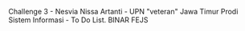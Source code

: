 Challenge 3 - Nesvia Nissa Artanti - UPN "veteran" Jawa Timur Prodi Sistem Informasi - To Do List. BINAR FEJS
